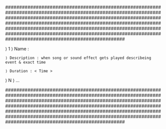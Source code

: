 


###########################################################################################################################################################################################################################################################################################################################################################################################

⟩ 1 ⟩ Name :

	⟩ Description : when song or sound effect gets played describeing event & exact time

	⟩ Duration : < Time >

⟩ N ⟩ …





###########################################################################################################################################################################################################################################################################################################################################################################################
